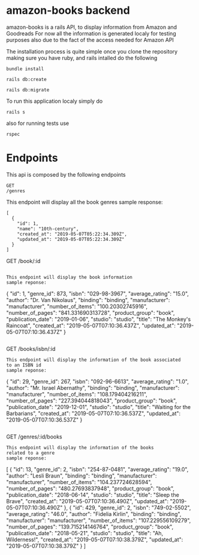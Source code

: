 # amazon-books backend

amazon-books is a rails API, to display information from Amazon and Goodreads
For now all the information is generated localy for testing purposes also
due to the fact of the access needed for Amazon API


The installation process is quite simple once you clone the repository
making sure you have ruby, and rails intalled do the following


```
bundle install

rails db:create

rails db:migrate
```


To run this application localy simply do

```
rails s
```

also for running tests use 

```
rspec
```


# Endpoints

This api is composed by the following endpoints

```
GET
/genres
```

This endpoint will display all the book genres
sample response:

```
[
  {
    "id": 1,
    "name": "10th-century",
    "created_at": "2019-05-07T05:22:34.309Z",
    "updated_at": "2019-05-07T05:22:34.309Z"
  }
]
```
GET
/book/:id
```

This endpoint will display the book information
sample reponse:

```
{
  "id": 1,
  "genre_id": 873,
  "isbn": "029-98-3967",
  "average_rating": "15.0",
  "author": "Dr. Van Nikolaus",
  "binding": "binding",
  "manufacturer": "manufacturer",
  "number_of_items": "100.20302745916",
  "number_of_pages": "841.331690313728",
  "product_group": "book",
  "publication_date": "2019-01-06",
  "studio": "studio",
  "title": "The Monkey's Raincoat",
  "created_at": "2019-05-07T07:10:36.437Z",
  "updated_at": "2019-05-07T07:10:36.437Z"
}
```

```
GET
/books/isbn/:id
```
This endpoint will display the information of the book associated
to an ISBN id
sample reponse:

```
{
  "id": 29,
  "genre_id": 267,
  "isbn": "092-96-6613",
  "average_rating": "1.0",
  "author": "Mr. Israel Abernathy",
  "binding": "binding",
  "manufacturer": "manufacturer",
  "number_of_items": "108.179404216211",
  "number_of_pages": "227.394044818043",
  "product_group": "book",
  "publication_date": "2019-12-01",
  "studio": "studio",
  "title": "Waiting for the Barbarians",
  "created_at": "2019-05-07T07:10:36.537Z",
  "updated_at": "2019-05-07T07:10:36.537Z"
}
```

```
GET
/genres/:id/books
```
This endpoint will display the information of the books
related to a genre
sample reponse:

```
[
  {
    "id": 13,
    "genre_id": 2,
    "isbn": "254-87-0481",
    "average_rating": "19.0",
    "author": "Lesli Braun",
    "binding": "binding",
    "manufacturer": "manufacturer",
    "number_of_items": "104.237724628594",
    "number_of_pages": "480.27693837948",
    "product_group": "book",
    "publication_date": "2018-06-14",
    "studio": "studio",
    "title": "Sleep the Brave",
    "created_at": "2019-05-07T07:10:36.490Z",
    "updated_at": "2019-05-07T07:10:36.490Z"
  },
  {
    "id": 429,
    "genre_id": 2,
    "isbn": "749-02-5502",
    "average_rating": "46.0",
    "author": "Fidelia Kirlin",
    "binding": "binding",
    "manufacturer": "manufacturer",
    "number_of_items": "107.229556109279",
    "number_of_pages": "139.715214146764",
    "product_group": "book",
    "publication_date": "2018-05-21",
    "studio": "studio",
    "title": "Ah, Wilderness!",
    "created_at": "2019-05-07T07:10:38.379Z",
    "updated_at": "2019-05-07T07:10:38.379Z"
  }
]
```
